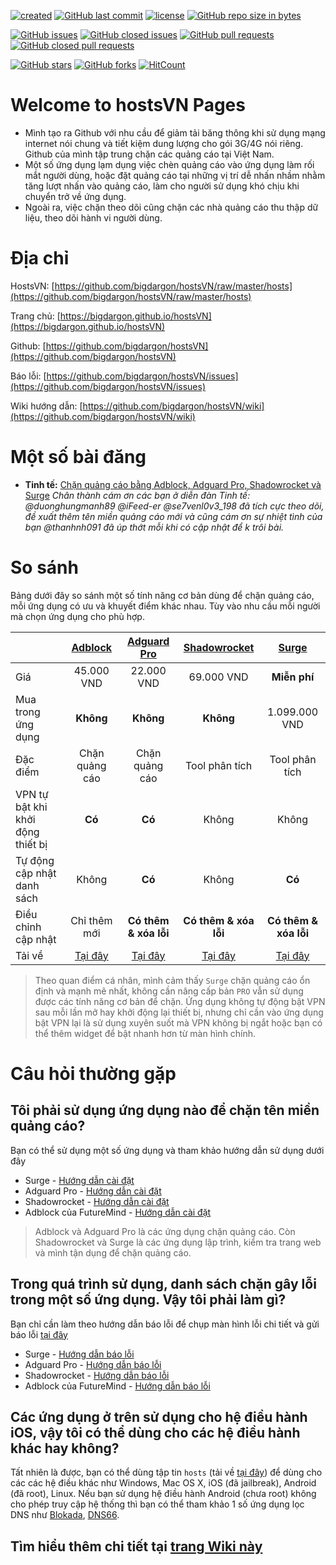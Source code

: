 [![created](https://img.shields.io/badge/created-jul%2002%202018-brightgreen.svg)](https://bigdargon.github.io/hostsVN/) [![GitHub last commit](https://img.shields.io/github/last-commit/bigdargon/hostsVN.svg)](https://github.com/bigdargon/hostsVN/commits/master) [![license](https://img.shields.io/github/license/bigdargon/hostsVN.svg)](https://github.com/bigdargon/hostsVN/blob/master/LICENSE) [![GitHub repo size in bytes](https://img.shields.io/github/repo-size/bigdargon/hostsVN.svg)](https://github.com/bigdargon/hostsVN)

[![GitHub issues](https://img.shields.io/github/issues-raw/bigdargon/hostsVN.svg)](https://github.com/bigdargon/hostsVN/issues?q=is%3Aopen+is%3Aissue) [![GitHub closed issues](https://img.shields.io/github/issues-closed-raw/bigdargon/hostsVN.svg)](https://github.com/bigdargon/hostsVN/issues?q=is%3Aissue+is%3Aclosed) [![GitHub pull requests](https://img.shields.io/github/issues-pr-raw/bigdargon/hostsVN.svg)](https://github.com/bigdargon/hostsVN/pulls) [![GitHub closed pull requests](https://img.shields.io/github/issues-pr-closed-raw/bigdargon/hostsVN.svg)](https://github.com/bigdargon/hostsVN/pulls?q=is%3Apr+is%3Aclosed)

[![GitHub stars](https://img.shields.io/github/stars/bigdargon/hostsVN.svg?style=social&label=Stars)](https://github.com/bigdargon/hostsVN/stargazers) [![GitHub forks](https://img.shields.io/github/forks/bigdargon/hostsVN.svg?style=social&label=Fork)](https://github.com/bigdargon/hostsVN/network/members) [![HitCount](http://hits.dwyl.io/bigdargon/hostsVN.svg)](http://hits.dwyl.io/bigdargon/hostsVN) 

# Welcome to hostsVN Pages

* Mình tạo ra Github với nhu cầu để giảm tải băng thông khi sử dụng mạng internet nói chung và tiết kiệm dung lượng cho gói 3G/4G nói riêng. Github của mình tập trung chặn các quảng cáo tại Việt Nam.
* Một số ứng dụng lạm dụng việc chèn quảng cáo vào ứng dụng làm rối mắt người dùng, hoặc đặt quảng cáo tại những vị trí dễ nhấn nhầm nhằm tăng lượt nhấn vào quảng cáo, làm cho người sử dụng khó chịu khi chuyển trở về ứng dụng.
* Ngoài ra, việc chặn theo dõi cũng chặn các nhà quảng cáo thu thập dữ liệu, theo dõi hành vi người dùng.

# Địa chỉ

HostsVN: [https://github.com/bigdargon/hostsVN/raw/master/hosts](https://github.com/bigdargon/hostsVN/raw/master/hosts)

Trang chủ: [https://bigdargon.github.io/hostsVN](https://bigdargon.github.io/hostsVN)

Github: [https://github.com/bigdargon/hostsVN](https://github.com/bigdargon/hostsVN)

Báo lỗi: [https://github.com/bigdargon/hostsVN/issues](https://github.com/bigdargon/hostsVN/issues)

Wiki hướng dẫn: [https://github.com/bigdargon/hostsVN/wiki](https://github.com/bigdargon/hostsVN/wiki)

# Một số bài đăng

* **Tinh tế:** [Chặn quảng cáo bằng Adblock, Adguard Pro, Shadowrocket và Surge](https://tinhte.vn/threads/chan-quang-cao-bang-adblock-adguard-pro-shadowrocket-va-surge.2844988/) _Chân thành cám ơn các bạn ở diễn đàn Tinh tế: @duonghungmanh89 @iFeed-er @se7venl0v3_198 đã tích cực theo dõi, đề xuất thêm tên miền quảng cáo mới và cũng cám ơn sự nhiệt tình của bạn @thanhnh091 đã úp thớt mỗi khi có cập nhật để k trôi bài._

# So sánh

Bảng dưới đây so sánh một số tính năng cơ bản dùng để chặn quảng cáo, mỗi ứng dụng có ưu và khuyết điểm khác nhau.  Tùy vào nhu cầu mỗi người mà chọn ứng dụng cho phù hợp. 

|   |[**Adblock**](https://github.com/bigdargon/hostsVN/wiki/Adblock)|[**Adguard Pro**](https://github.com/bigdargon/hostsVN/wiki/Adguard-Pro)|[**Shadowrocket**](https://github.com/bigdargon/hostsVN/wiki/Shadowrocket)|[**Surge**](https://github.com/bigdargon/hostsVN/wiki/Surge)|
|:-|:-:|:-:|:-:|:-:|
|Giá|45.000 VND|22.000 VND|69.000 VND|**Miễn phí**|
|Mua trong ứng dụng|**Không**|**Không**|**Không**|1.099.000 VND|
|Đặc điểm|Chặn quảng cáo|Chặn quảng cáo|Tool phân tích|Tool phân tích|
|VPN tự bật khi khởi động thiết bị|**Có**|**Có**|Không|Không|
|Tự động cập nhật danh sách|Không|**Có**|Không|**Có**|
|Điều chỉnh cập nhật|Chỉ thêm mới|**Có thêm & xóa lỗi**|**Có thêm & xóa lỗi**|**Có thêm & xóa lỗi**|
|Tải về|[Tại đây](https://itunes.apple.com/app/adblock/id691121579?mt=8)|[Tại đây](https://itunes.apple.com/app/apple-store/id1126386264?mt=8)|[Tại đây](https://itunes.apple.com/app/shadowrocket/id932747118?mt=8)|[Tại đây](https://itunes.apple.com/app/surge-3-web-developer-tool/id1329879957?mt=8)|

> Theo quan điểm cá nhân, mình cảm thấy `Surge` chặn quảng cáo ổn định và mạnh mẽ nhất, không cần nâng cấp bản `PRO` vẫn sử dụng được các tính năng cơ bản để chặn. Ứng dụng không tự động bật VPN sau mỗi lần mở hay khởi động lại thiết bị, nhưng chỉ cần vào ứng dụng bật VPN lại là sử dụng xuyên suốt mà VPN không bị ngắt hoặc bạn có thể thêm widget để bật nhanh hơn từ màn hình chính.

# Câu hỏi thường gặp

## Tôi phải sử dụng ứng dụng nào để chặn tên miền quảng cáo?

Bạn có thể sử dụng một số ứng dụng và tham khảo hướng dẫn sử dụng dưới đây

* Surge - [Hướng dẫn cài đặt](https://github.com/bigdargon/hostsVN/wiki/Surge)
* Adguard Pro - [Hướng dẫn cài đặt](https://github.com/bigdargon/hostsVN/wiki/Adguard-Pro)
* Shadowrocket - [Hướng dẫn cài đặt](https://github.com/bigdargon/hostsVN/wiki/Shadowrocket)
* Adblock của FutureMind - [Hướng dẫn cài đặt](https://github.com/bigdargon/hostsVN/wiki/Adblock)

> Adblock và Adguard Pro là các ứng dụng chặn quảng cáo. Còn Shadowrocket và Surge là các ứng dụng lập trình, kiểm tra trang web và mình tận dụng để chặn quảng cáo.

## Trong quá trình sử dụng, danh sách chặn gây lỗi trong một số ứng dụng. Vậy tôi phải làm gì?

Bạn chỉ cần làm theo hướng dẫn báo lỗi để chụp màn hình lỗi chi tiết và gửi báo lỗi [tại đây](https://github.com/bigdargon/hostsVN/issues)

* Surge - [Hướng dẫn báo lỗi](https://github.com/bigdargon/hostsVN/wiki/Surge#b%C3%A1o-l%E1%BB%97i)
* Adguard Pro - [Hướng dẫn báo lỗi](https://github.com/bigdargon/hostsVN/wiki/Adguard-Pro#b%C3%A1o-l%E1%BB%97i)
* Shadowrocket - [Hướng dẫn báo lỗi](https://github.com/bigdargon/hostsVN/wiki/Shadowrocket#b%C3%A1o-l%E1%BB%97i)
* Adblock của FutureMind - [Hướng dẫn báo lỗi](https://github.com/bigdargon/hostsVN/wiki/Adblock#b%C3%A1o-l%E1%BB%97i)

## Các ứng dụng ở trên sử dụng cho hệ điều hành iOS, vậy tôi có thể dùng cho các hệ điều hành khác hay không?

Tất nhiên là được, bạn có thể dùng tập tin `hosts` (tải về [tại đây](https://github.com/bigdargon/hostsVN/raw/master/hosts)) để dùng cho các các hệ điều khác như Windows, Mac OS X, iOS (đã jailbreak), Android (đã root), Linux. Nếu bạn sử dụng hệ điều hành Android (chưa root) không cho phép truy cập hệ thống thì bạn có thể tham khảo 1 số ứng dụng lọc DNS như [Blokada](https://blokada.org/#download), [DNS66](https://f-droid.org/packages/org.jak_linux.dns66/).

## Tìm hiểu thêm chi tiết tại [trang Wiki này](https://github.com/bigdargon/hostsVN/wiki)
